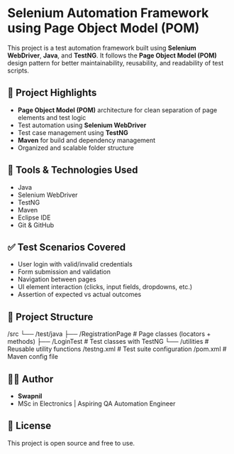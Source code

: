 # Selenium Automation Framework using Page Object Model (POM)

This project is a test automation framework built using **Selenium WebDriver**, **Java**, and **TestNG**. It follows the **Page Object Model (POM)** design pattern for better maintainability, reusability, and readability of test scripts.

## 📌 Project Highlights

- **Page Object Model (POM)** architecture for clean separation of page elements and test logic
- Test automation using **Selenium WebDriver**
- Test case management using **TestNG**
- **Maven** for build and dependency management
- Organized and scalable folder structure

## 🔧 Tools & Technologies Used

- Java
- Selenium WebDriver
- TestNG
- Maven
- Eclipse IDE
- Git & GitHub

## ✅ Test Scenarios Covered

- User login with valid/invalid credentials
- Form submission and validation
- Navigation between pages
- UI element interaction (clicks, input fields, dropdowns, etc.)
- Assertion of expected vs actual outcomes

## 📂 Project Structure
/src
└── /test/java
├── /RegistrationPage # Page classes (locators + methods)
├── /LoginTest # Test classes with TestNG
└── /utilities # Reusable utility functions
/testng.xml # Test suite configuration
/pom.xml # Maven config file

## 🧑‍💻 Author

- **Swapnil**
- MSc in Electronics | Aspiring QA Automation Engineer

## 📃 License

This project is open source and free to use.
